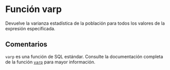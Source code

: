 ﻿---
Autogenerated: true
---

# Función  varp

Devuelve la varianza estadística de la población para todos los valores de la expresión especificada.

## Comentarios 

`varp` es una función de SQL estándar. Consulte la documentación completa de la función [`varp`](https://learn.microsoft.com/es-es/sql/t-sql/functions/varp-transact-sql) para mayor información.
